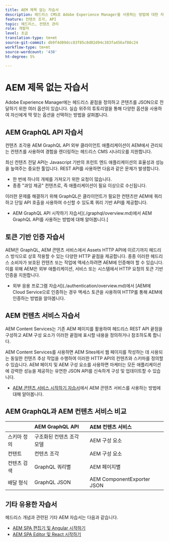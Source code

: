 ```yaml
---
title: AEM 제목 없는 자습서
description: 헤드리스 CMS로 Adobe Experience Manager을 사용하는 방법에 대한 자습서 모음입니다.
feature: 컨텐츠 조각, API
topic: 헤드리스, 컨텐츠 관리
role: 개발자
level: 초급
translation-type: tm+mt
source-git-commit: db9f4d09dcc83f85c8d02d94c383fa456af88c24
workflow-type: tm+mt
source-wordcount: '438'
ht-degree: 5%

---
```



# AEM 제목 없는 자습서

Adobe Experience Manager에는 헤드리스 끝점을 정의하고 콘텐츠를 JSON으로 전달하기 위한 여러 옵션이 있습니다. 실습 위주의 튜토리얼을 통해 다양한 옵션을 사용하여 자신에게 딱 맞는 옵션을 선택하는 방법을 살펴봅니다.

## AEM GraphQL API 자습서

컨텐츠 조각용 AEM GraphQL API
외부 클라이언트 애플리케이션이 AEM에서 관리되는 컨텐츠를 사용하여 경험을 렌더링하는 헤드리스 CMS 시나리오를 지원합니다.

최신 컨텐츠 전달 API는 Javascript 기반의 프런트 엔드 애플리케이션의 효율성과 성능을 높여주는 중요한 툴입니다. REST API를 사용하면 다음과 같은 문제가 발생합니다.

* 한 번에 하나의 개체를 가져오기 위한 요청이 많습니다.
* 종종 &quot;과잉 제공&quot; 컨텐츠로, 즉 애플리케이션이 필요 이상으로 수신됩니다.

이러한 문제를 해결하기 위해 GraphQL은 클라이언트가 필요한 컨텐츠만 AEM에 쿼리하고 단일 API 호출을 사용하여 수신할 수 있도록 쿼리 기반 API를 제공합니다.

* AEM GraphQL API 시작하기 자습서](./graphql/overview.md)에서 AEM GraphQL API를 사용하는 방법에 대해 알아봅니다.[

## 토큰 기반 인증 자습서

AEM은 GraphQL, AEM 콘텐츠 서비스에서 Assets HTTP API에 이르기까지 헤드리스 방식으로 상호 작용할 수 있는 다양한 HTTP 끝점을 제공합니다. 종종 이러한 헤드리스 소비자가 보호된 컨텐츠 또는 작업에 액세스하려면 AEM에 인증해야 할 수 있습니다. 이를 위해 AEM은 외부 애플리케이션, 서비스 또는 시스템에서 HTTP 요청의 토큰 기반 인증을 지원합니다.

* 외부 응용 프로그램 자습서](./authentication/overview.md)에서 [AEM에 Cloud Service으로 인증하는 경우 액세스 토큰을 사용하여 HTTP를 통해 AEM에 인증하는 방법을 알아봅니다.

## AEM 컨텐츠 서비스 자습서

AEM Content Services는 기존 AEM 페이지를 활용하여 헤드리스 REST API 끝점을 구성하고 AEM 구성 요소가 이러한 끝점에 표시할 내용을 정의하거나 참조하도록 합니다.

AEM Content Services를 사용하면 AEM Sites에서 웹 페이지를 작성하는 데 사용되는 동일한 컨텐츠 추상 작업을 수행하여 이러한 HTTP API의 컨텐츠와 스키마를 정의할 수 있습니다. AEM 페이지 및 AEM 구성 요소를 사용하면 마케터는 모든 애플리케이션에 강력한 성능을 제공하는 유연한 JSON API를 신속하게 구성 및 업데이트할 수 있습니다.

* [AEM 콘텐츠 서비스 시작하기 자습서](./content-services/overview.md)에서 AEM 콘텐츠 서비스를 사용하는 방법에 대해 알아봅니다.

## AEM GraphQL과 AEM 컨텐츠 서비스 비교

|  | AEM GraphQL API | AEM 컨텐츠 서비스 |
|--------------------------------|:-----------------|:---------------------|
| 스키마 정의 | 구조화된 컨텐츠 조각 모델 | AEM 구성 요소 |
| 컨텐트 | 컨텐츠 조각 | AEM 구성 요소 |
| 컨텐츠 검색 | GraphQL 쿼리별 | AEM 페이지별 |
| 배달 형식 | GraphQL JSON | AEM ComponentExporter JSON |

## 기타 유용한 자습서

헤드리스 개념과 관련된 기타 AEM 자습서는 다음과 같습니다.

* [AEM SPA 편집기 및 Angular 시작하기](https://experienceleague.adobe.com/docs/experience-manager-learn/spa-angular-tutorial/overview.html)
* [AEM SPA Editor 및 React 시작하기](https://experienceleague.adobe.com/docs/experience-manager-learn/spa-react-tutorial/overview.html)